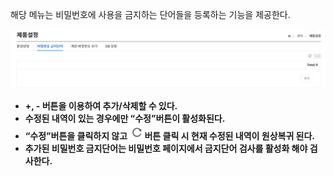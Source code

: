 해당 메뉴는 비밀번호에 사용을 금지하는 단어들을 등록하는 기능을 제공한다.

![비밀번호 금지단어](image-1.png)

- **+, - 버튼을 이용하여 추가/삭제할 수 있다.**  
- **수정된 내역이 있는 경우에만 “수정”버튼이 활성화된다.**  
- **“수정”버튼을 클릭하지 않고 ![새로고침](../../refreshIcon.png)버튼 클릭 시 현재 수정된 내역이 원상복귀 된다.**  
- **추가된 비밀번호 금지단어는 비밀번호 페이지에서 금지단어 검사를 활성화 해야 검사한다.**  
